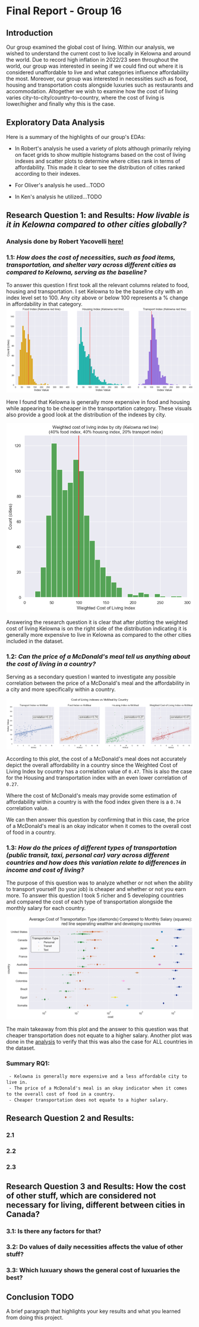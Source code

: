 # Final Report - Group 16
## **Introduction**
Our group examined the global cost of living. Within our analysis, we wished to understand the current cost to live locally in Kelowna and around the world. Due to record high inflation in 2022/23 seen throughout the world, our group was interested in seeing if we could find out where it is considered unaffordable to live and what categories influence affordability the most. Moreover, our group was interested in necessities such as food, housing and transportation costs alongside luxuries such as restaurants and accommodation. Altogether we wish to examine how the cost of living varies city-to-city/country-to-country, where the cost of living is lower/higher and finally why this is the case.

## **Exploratory Data Analysis**
Here is a summary of the highlights of our group's EDAs:

- In Robert's analysis he used a variety of plots although primarily relying on facet grids to show multiple histograms based on the cost of living indexes and scatter plots to determine where cities rank in terms of affordability. This made it clear to see the distribution of cities ranked according to their indexes. 

- For Oliver's analysis he used...TODO

- In Ken's analysis he utilized...TODO

## Research Question 1: and Results: *How livable is it in Kelowna compared to other cities globally?*

### Analysis done by **Robert Yacovelli** [here!](https://github.com/ubco-W2022T2-data301/project-group16/blob/main/analysis/analysis_yacovelli.ipynb)

### **1.1:**  *How does the cost of necessities, such as food items, transportation, and shelter vary across different cities as compared to Kelowna, serving as the baseline?*

To answer this question I first took all the relevant columns related to food, housing and transportation. I set Kelowna to be the baseline city with an index level set to 100. Any city above or below 100 represents a % change in affordability in that category. 
![Food, Housing and transport indexes](images/RYplot7.png)

Here I found that Kelowna is generally more expensive in food and housing while appearing to be cheaper in the transportation category. These visuals also provide a good look at the distribution of the indexes by city. 

![Weighted Cost of Living Index](images/RYplot8.png)

Answering the research question it is clear that after plotting the weighted cost of living Kelowna is on the right side of the distribution indicating it is generally more expensive to live in Kelowna as compared to the other cities included in the dataset. 

### **1.2:** *Can the price of a McDonald's meal tell us anything about the cost of living in a country?*

Serving as a secondary question I wanted to investigate any possible correlation between the price of a McDonald's meal and the affordability in a city and more specifically within a country.

![Cost of living indexes vs McDonald's meal](images/RYplot9.png)

According to this plot, the cost of a McDonald's meal does not accurately depict the overall affordability in a country since the Weighted Cost of Living Index by country has a correlation value of `0.47`. This is also the case for the Housing and transportation index with an even lower correlation of `0.27`. 

Where the cost of McDonald's meals may provide some estimation of affordability within a country is with the food index given there is a `0.74` correlation value. 

We can then answer this question by confirming that in this case, the price of a McDonald's meal is an okay indicator when it comes to the overall cost of food in a country. 


### **1.3:** *How do the prices of different types of transportation (public transit, taxi, personal car) vary across different countries and how does this variation relate to differences in income and cost of living?*

 The purpose of this question was to analyze whether or not when the ability to transport yourself (to your job) is cheaper and whether or not you earn more. To answer this question I took 5 richer and 5 developing countries and compared the cost of each type of transportation alongside the monthly salary for each country.

![Transport types and monthly salary 10 countries](images/RYplot10.png)

The main takeaway from this plot and the answer to this question was that cheaper transportation does not equate to a higher salary. Another plot was done in the [analysis](https://github.com/ubco-W2022T2-data301/project-group16/blob/main/analysis/analysis_yacovelli.ipynb) to verify that this was also the case for ALL countries in the dataset. 

### Summary RQ1: 
     - Kelowna is generally more expensive and a less affordable city to live in. 
     - The price of a McDonald's meal is an okay indicator when it comes to the overall cost of food in a country.
     - Cheaper transportation does not equate to a higher salary.

## Research Question 2 and Results:

### 2.1


### 2.2


### 2.3 

## Research Question 3 and Results: How the cost of other stuff, which are considered not necessary for living, different between cities in Canada?

### 3.1: Is there any factors for that?


### 3.2: Do values of daily necessities affects the value of other stuff?


### 3.3: Which luxuary shows the general cost of luxuaries the best?

## Conclusion TODO
 A brief paragraph that highlights your key results and what you learned from doing this project.
